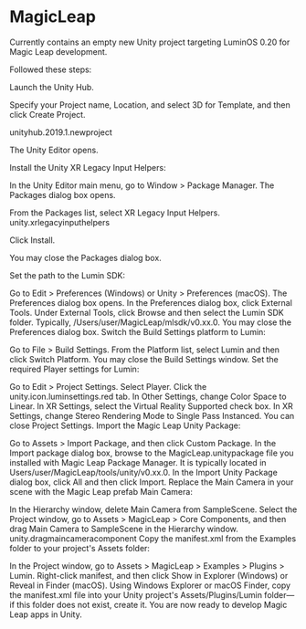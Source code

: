 # MagicLeap

Currently contains an empty new Unity project targeting LuminOS 0.20 for Magic Leap development. 

Followed these steps:

Launch the Unity Hub.

Specify your Project name, Location, and select 3D for Template, and then click Create Project.

unityhub.2019.1.newproject

The Unity Editor opens.

Install the Unity XR Legacy Input Helpers:

In the Unity Editor main menu, go to Window > Package Manager. The Packages dialog box opens.

From the Packages list, select XR Legacy Input Helpers. unity.xrlegacyinputhelpers

Click Install.

You may close the Packages dialog box.

Set the path to the Lumin SDK:

Go to Edit > Preferences (Windows) or Unity > Preferences (macOS). The Preferences dialog box opens.
In the Preferences dialog box, click External Tools.
Under External Tools, click Browse and then select the Lumin SDK folder. Typically, /Users/user/MagicLeap/mlsdk/v0.xx.0.
You may close the Preferences dialog box.
Switch the Build Settings platform to Lumin:

Go to File > Build Settings.
From the Platform list, select Lumin and then click Switch Platform.
You may close the Build Settings window.
Set the required Player settings for Lumin:

Go to Edit > Project Settings.
Select Player.
Click the unity.icon.luminsettings.red tab.
In Other Settings, change Color Space to Linear.
In XR Settings, select the Virtual Reality Supported check box.
In XR Settings, change Stereo Rendering Mode to Single Pass Instanced.
You can close Project Settings.
Import the Magic Leap Unity Package:

Go to Assets > Import Package, and then click Custom Package.
In the Import package dialog box, browse to the MagicLeap.unitypackage file you installed with Magic Leap Package Manager. It is typically located in Users/user/MagicLeap/tools/unity/v0.xx.0.
In the Import Unity Package dialog box, click All and then click Import.
Replace the Main Camera in your scene with the Magic Leap prefab Main Camera:

In the Hierarchy window, delete Main Camera from SampleScene.
Select the Project window, go to Assets > MagicLeap > Core Components, and then drag Main Camera to SampleScene in the Hierarchy window. unity.dragmaincameracomponent
Copy the manifest.xml from the Examples folder to your project's Assets folder:

In the Project window, go to Assets > MagicLeap > Examples > Plugins > Lumin.
Right-click manifest, and then click Show in Explorer (Windows) or Reveal in Finder (macOS).
Using Windows Explorer or macOS Finder, copy the manifest.xml file into your Unity project's Assets/Plugins/Lumin folder—if this folder does not exist, create it.
You are now ready to develop Magic Leap apps in Unity.

